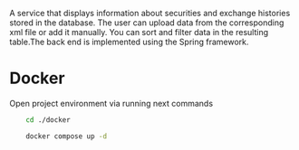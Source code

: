 A service that displays information about securities and exchange histories stored in the database. The user can upload data from the corresponding xml file or add it manually. You can sort and filter data in the resulting table.The back end is implemented using the Spring framework.

# Docker

Open project environment via running next commands
```sh
    cd ./docker
```

```sh
    docker compose up -d
```